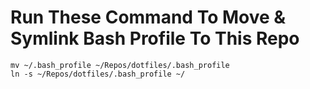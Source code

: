 # Run These Command To Move & Symlink Bash Profile To This Repo

```
mv ~/.bash_profile ~/Repos/dotfiles/.bash_profile
ln -s ~/Repos/dotfiles/.bash_profile ~/
```
